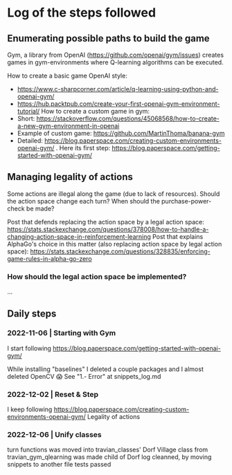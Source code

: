# Log of the steps followed

## Enumerating possible paths to build the game
Gym, a library from OpenAI (https://github.com/openai/gym/issues) creates games in gym-environments where Q-learning algorithms can be executed.

How to create a basic game OpenAI style:
- https://www.c-sharpcorner.com/article/q-learning-using-python-and-openai-gym/
- https://hub.packtpub.com/create-your-first-openai-gym-environment-tutorial/
How to create a custom game in gym:
- Short: https://stackoverflow.com/questions/45068568/how-to-create-a-new-gym-environment-in-openai
- Example of custom game: https://github.com/MartinThoma/banana-gym
- Detailed: https://blog.paperspace.com/creating-custom-environments-openai-gym/ . Here its first step: https://blog.paperspace.com/getting-started-with-openai-gym/

## Managing legality of actions
Some actions are illegal along the game (due to lack of resources). Should the action space change each turn? When should the purchase-power-check be made?

Post that defends replacing the action space by a legal action space: https://stats.stackexchange.com/questions/378008/how-to-handle-a-changing-action-space-in-reinforcement-learning
Post that explains AlphaGo's choice in this matter (also replacing action space by legal action space): https://stats.stackexchange.com/questions/328835/enforcing-game-rules-in-alpha-go-zero

### How should the legal action space be implemented?
...

## Daily steps
### 2022-11-06 | Starting with Gym
I start following https://blog.paperspace.com/getting-started-with-openai-gym/

While installing "baselines" I deleted a couple packages and I almost deleted OpenCV 😱
See "1.- Error" at snippets_log.md

### 2022-12-02 | Reset & Step
I keep following https://blog.paperspace.com/creating-custom-environments-openai-gym/
Legality of actions

### 2022-12-06 | Unify classes
turn functions was moved into travian_classes' Dorf
Village class from travian_gym_qlearning was made child of Dorf
log cleanned, by moving snippets to another file
tests passed
